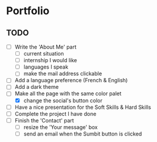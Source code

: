 # Portfolio

## TODO
- [ ] Write the 'About Me' part
  - [ ] current situation
  - [ ] internship I would like
  - [ ] languages I speak
  - [ ] make the mail address clickable
- [ ] Add a language preference (French & English)
- [ ] Add a dark theme
- [ ] Make all the page with the same color palet
  - [x] change the social's button color
- [ ] Have a nice presentation for the Soft Skills & Hard Skills
- [ ] Complete the project I have done
- [ ] Finish the 'Contact' part
  - [ ] resize the 'Your message' box
  - [ ] send an email when the Sumbit button is clicked
